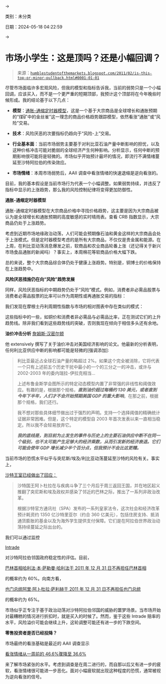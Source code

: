 →

类别：未分类

日期：2024-05-18 04:22:59

→

# 市场小学生：这是顶吗？还是小幅回调？

> 来源：[`humblestudentofthemarkets.blogspot.com/2011/02/is-this-top-or-minor-pullback.html#0001-01-01`](https://humblestudentofthemarkets.blogspot.com/2011/02/is-this-top-or-minor-pullback.html#0001-01-01)

尽管市场面临许多宏观风险，但我的模型和指标告诉我，当前的弱势只是一个小幅回调，应该买入，而不是一个更严重的短期顶部，我预计这个顶部将在今年晚些时候形成。我的结论基于以下几点：

+   **模型**：[通胀-通缩定时器模型](http://www.qwestfunds.com/publications/newsletters_pdf/newsletter_november_2009.pdf)，这是一个基于大宗商品是全球增长和通胀预期的“煤矿中的金丝雀”这一理念的商品价格趋势跟踪模型，依然看涨“通胀”或“风险”交易。

+   **技术**：风险厌恶的次要指标仍趋向于“风险-上”交易。

+   **行业基本面**：当前市场弱势主要基于对利比亚石油产量中断影响的担忧，以及这种价格冲击可能对脆弱的全球经济产生何种影响。分析显示，任何中断的预期影响很可能将是轻微的。市场似乎开始预计最坏的情况，即流行不满情绪蔓延至沙特阿拉伯的传染效应。

+   **市场情绪**：本周市场弱势后，AAII 调查中看涨情绪的快速退缩是逆向看涨的。

目前，我的基本假设是当前市场行为代表一个小幅调整。如果弱势持续，并违反了指标中显示的上涨趋势，那么我的风险控制纪律将变得更加防御性。

**通胀-通缩定时器模型**

通胀-通缩定时器模型在大宗商品价格中寻找价格趋势，这主要是因为大宗商品被认为是全球增长和通胀预期的高度敏感的实时晴雨表。查看 CRB 指数显示，大宗商品仍处于上涨趋势。

考虑到近期市场地缘政治动荡，人们可能会预期像石油和黄金这样的大宗商品会处于上涨模式。但是定时器模型考虑的是所有大宗商品，不仅仅是贵金属和能源。在上周，在利比亚动荡消息爆发之前，软商品和农业商品轮番上涨（还记得关于新兴市场食品通胀的新闻吗）？事实上，本周棉花等软商品价格大幅下跌。

总的来说，整个大宗商品综合体仍处于健康上涨趋势。特别是，铜博士的价格保持在上涨趋势中。

**风险厌恶措施仍在向“风险”趋势发展**

同样，风险厌恶指标的中期趋势仍处于“风险”模式。例如，消费者非必需品股票与消费者必需品股票的比率可以作为周期性或再通胀交易的指标：

我们发现在摩根士丹利周期性指数与市场的相对图表中存在类似的模式：

这些指标中的一些，如铜价和消费者非必需品与必需品比率，正在测试它们的上升趋势线。除非我们看到这些趋势线的突破，否则我现在倾向于相信多头还有余地。

**油价冲击分析** [詹姆斯·汉密尔顿](http://www.econbrowser.com/archives/2011/02/libya_oil_price.html)

他 extensively 撰写了关于油价冲击对美国经济影响的论文。他最新的分析表明，任何利比亚供应中断的影响都可能是轻微的[强调添加]:

> 利比亚最近占全球石油产量的略超过 2%。如果这个完全被消除，它将代表一个只有上述前五个历史干扰中最小的一个的三分之一的冲击，或许与 2002-2003 年的委内瑞拉-伊拉克相当...
> 
> 上述布鲁金斯学会图所示的特定动态模型内置了非常强的非线性和阈值效应。有趣的是，根据那个规格，***直到油价超过每桶约 130 美元，或者直到今年下半年，人们才不会开始预期美国 GDP 的重大影响***。在那之前，根据那个规格，我们还行。
> 
> 我不想对那些具体细节做出过于强烈的声明。支持一个选择阈值的精确统计证据非常困难。但是，这个特定的模型自 2003 年首次发表以来一直相当稳定。所以我不会轻易放弃它。
> 
> ***我的底线是，到目前为止发生的事件与历史上的主要石油供应中断不在同一个级别，也不太可能产生足够大的经济乘数，从而引发新的经济衰退。它们可能会使年 GDP 增长减少半个百分点，但我预计不会比这更糟。***

当前市场的恐慌水平似乎与突尼斯/埃及/利比亚动荡蔓延至沙特的风险有关。事实上，

[沙特王室已经做出了回应：](http://online.wsj.com/article/SB10001424052748703775704576162033589953902.html)

> 沙特国王阿卜杜拉在与疾病斗争了三个月后于周三返回王国，并在地区起义推翻了突尼斯和埃及政权并感染了邻近的巴林之际，推出了一系列非政治改革。
> 
> 根据沙特官方通讯社（SPA）发布的一系列皇家法令，这次社会和经济改革预计耗资约 1350 亿沙特里亚尔（约合 360 亿美元），包括住房支持、抵消通货膨胀的基金以及为海外学生提供支付保障。它们是在阿拉伯世界政治动荡持续蔓延之际出台的。

我们可以通过监控

[Intrade](http://www.intrade.com/)

对沙特阿拉伯邻国政府稳定性的评估。目前，

[巴林首相哈利法·本·萨勒曼·哈利法于 2011 年 12 月 31 日不再担任巴林首相](http://www.intrade.com/v4/markets/contract/?contractId=746817)

的概率约为 60%。向南方看，

[也门总统阿里·阿卜杜拉·萨利赫于 2011 年 12 月 31 日不再担任也门总统](http://www.intrade.com/v4/markets/contract/?contractId=746814)

的概率约为 65%。

市场似乎正专注于基于政治动荡对沙特阿拉伯邻国的威胁的噩梦场景。当市场开始对最糟糕的情况进行折扣时，就是买入的时候了。然而，鉴于这些 Intrade 赔率的水平，风险溢价可能会继续上升，这轮调整可能还有进一步的下跌空间。

**零售投资者是否已经投降？**

市场最终的看涨基础是最近的 AAII 调查显示

[看涨情绪从一周前的 46.6%骤降至 36.6%](http://www.bespokeinvest.com/thinkbig/2011/2/24/throwing-in-the-towel-already.html)

来了解市场紧张的水平。考虑到调查是在周二进行的，而自那以后又有进一步的疲软，看涨情绪很可能进一步恶化。面对小幅疲软就出现这种程度的恐慌，通常被视为逆向看涨的信号。
